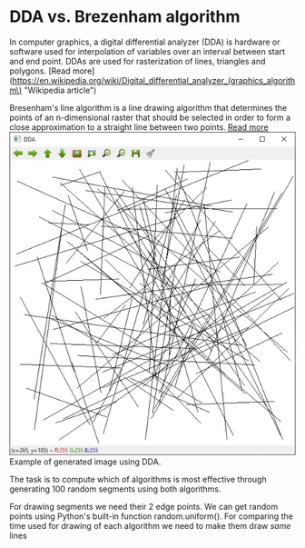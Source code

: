 # DDA vs. Brezenham algorithm
In computer graphics, a digital differential analyzer (DDA) is hardware or software used for interpolation of variables over an interval between start and end point. DDAs are used for rasterization of lines, triangles and polygons.
[Read more](https://en.wikipedia.org/wiki/Digital_differential_analyzer_(graphics_algorithm\) "Wikipedia article")

Bresenham's line algorithm is a line drawing algorithm that determines the points of an n-dimensional raster that should be selected in order to form a close approximation to a straight line between two points.
[Read more](https://en.wikipedia.org/wiki/Bresenham%27s_line_algorithm "Wikipedia article")
![Example of generated image](example.jpg "Example of generated image using DDA.")
Example of generated image using DDA.

The task is to compute which of algorithms is most effective through generating 100 random segments using both algorithms. 

For drawing segments we need their 2 edge points. We can get random points using Python's built-in function random.uniform(). For comparing the time used for drawing of each algorithm we need to make them draw *same* lines